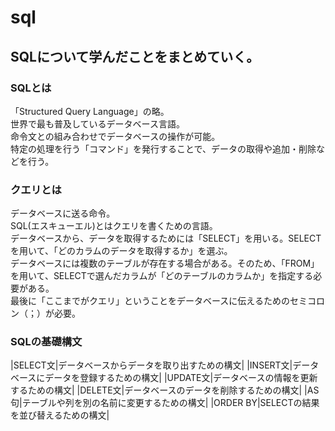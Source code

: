 # sql
## SQLについて学んだことをまとめていく。
### SQLとは
「Structured Query Language」の略。  
世界で最も普及しているデータベース言語。  
命令文との組み合わせでデータベースの操作が可能。  
特定の処理を行う「コマンド」を発行することで、データの取得や追加・削除などを行う。

### クエリとは
データベースに送る命令。  
SQL(エスキューエル)とはクエリを書くための言語。  
データベースから、データを取得するためには「SELECT」を用いる。SELECTを用いて、「どのカラムのデータを取得するか」を選ぶ。  
データベースには複数のテーブルが存在する場合がある。そのため、「FROM」を用いて、SELECTで選んだカラムが「どのテーブルのカラムか」を指定する必要がある。  
最後に「ここまでがクエリ」ということをデータベースに伝えるためのセミコロン（；）が必要。

### SQLの基礎構文
|SELECT文|データベースからデータを取り出すための構文|
|INSERT文|データベースにデータを登録するための構文|
|UPDATE文|データベースの情報を更新するための構文|
|DELETE文|データベースのデータを削除するための構文|
|AS句|テーブルや列を別の名前に変更するための構文|
|ORDER BY|SELECTの結果を並び替えるための構文|
